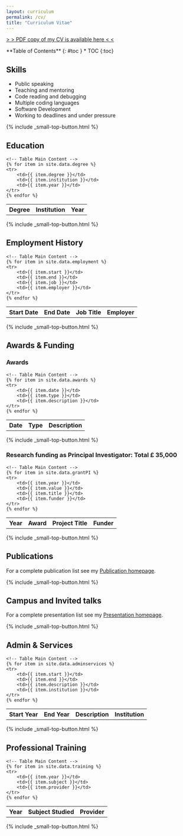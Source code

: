 ```yaml
---
layout: curriculum
permalink: /cv/
title: "Curriculum Vitae"
---
```


<!-- Some content of this page is automatically generated using entries from files in the "_data" folder: 
     - _data/degree.yml
     - _data/employment.yml
     - _data/awards.yml
     - _data/grantPI.yml
     - _data/adminservices.yml
     - _data/training.yml
-->

<!-- To change the talble layout go to "_sass/_09_elements.scss 
     under the /* Fancy table style */ header  (#fancytable css class)
-->

<a class="radius button" href="{{ site.url }}{{ site.baseurl }}/documents/cv/Patricia-Ternes_CV.pdf"> > > PDF copy of my CV is available here < < </a>

<div class="panel radius" markdown="1">
**Table of Contents**
{: #toc }
*  TOC
{:toc}
</div>

## Skills

* Public speaking
* Teaching and mentoring
* Code reading and debugging
* Multiple coding languages
* Software Development
* Working to deadlines and under pressure

{% include _small-top-button.html %}

## Education

<!-- Automatically imports items from file _data/degree.yml -->
<table id="fancytable">
    <!-- Table Header -->
    <tr>
        <th>Degree</th>
        <th>Institution</th>
        <th>Year</th>
    </tr>

    <!-- Table Main Content -->
    {% for item in site.data.degree %}
    <tr>
        <td>{{ item.degree }}</td>
        <td>{{ item.institution }}</td>
        <td>{{ item.year }}</td>
    </tr>
    {% endfor %}
</table>

{% include _small-top-button.html %}

## Employment History

<!-- Automatically imports items from file _data/employment.yml -->
<table id="fancytable">
    <!-- Table Header -->
    <tr>
        <th>Start Date</th>
        <th>End Date</th>
        <th>Job Title</th>
        <th>Employer</th>
    </tr>

    <!-- Table Main Content -->
    {% for item in site.data.employment %}
    <tr>
        <td>{{ item.start }}</td>
        <td>{{ item.end }}</td>
        <td>{{ item.job }}</td>
        <td>{{ item.employer }}</td>
    </tr>
    {% endfor %}
</table>

{% include _small-top-button.html %}

## Awards & Funding

<h3>Awards</h3>

<!-- Automatically imports items from file _data/awards.yml -->
<table id="fancytable">
    <!-- Table Header -->
    <tr>
        <th>Date</th>
        <th>Type</th>
        <th>Description</th>
    </tr>

    <!-- Table Main Content -->
    {% for item in site.data.awards %}
    <tr>
        <td>{{ item.date }}</td>
        <td>{{ item.type }}</td>
        <td>{{ item.description }}</td>
    </tr>
    {% endfor %}
</table>

{% include _small-top-button.html %}

<h3>Research funding as Principal Investigator: Total £ 35,000</h3>

<!-- Automatically imports items from file _data/grantPI.yml -->
<table id="fancytable">
    <!-- Table Header -->
    <tr>
        <th>Year</th>
        <th>Award</th>
        <th>Project Title</th>
        <th>Funder</th>
    </tr>

    <!-- Table Main Content -->
    {% for item in site.data.grantPI %}
    <tr>
        <td>{{ item.year }}</td>
        <td>{{ item.value }}</td>
        <td>{{ item.title }}</td>
        <td>{{ item.funder }}</td>
    </tr>
    {% endfor %}
</table>

{% include _small-top-button.html %}

## Publications

For a complete publication list see my [Publication homepage](publications.md).

{% include _small-top-button.html %}

## Campus and Invited talks

For a complete presentation list see my [Presentation homepage](presentations.md).


{% include _small-top-button.html %}

## Admin & Services

<!-- Automatically imports items from file _data/adminservices.yml -->
<table id="fancytable">
    <!-- Table Header -->
    <tr>
        <th>Start Year</th>
        <th>End Year</th>
        <th>Description</th>
        <th>Institution</th>
    </tr>

    <!-- Table Main Content -->
    {% for item in site.data.adminservices %}
    <tr>
        <td>{{ item.start }}</td>
        <td>{{ item.end }}</td>
        <td>{{ item.description }}</td>
        <td>{{ item.institution }}</td>
    </tr>
    {% endfor %}
</table>

{% include _small-top-button.html %}

## Professional Training

<!-- Automatically imports items from file _data/training.yml -->
<table id="fancytable">
    <!-- Table Header -->
    <tr>
        <th>Year</th>
        <th>Subject Studied</th>
        <th>Provider</th>
    </tr>

    <!-- Table Main Content -->
    {% for item in site.data.training %}
    <tr>
        <td>{{ item.year }}</td>
        <td>{{ item.subject }}</td>
        <td>{{ item.provider }}</td>
    </tr>
    {% endfor %}
</table>

{% include _small-top-button.html %}